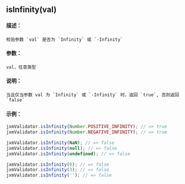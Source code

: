 
## isInfinity(val)

#### 描述：

    校验参数 `val` 是否为 `Infinity` 或 `-Infinity`

#### 参数：

    val，任意类型

#### 说明：

    当且仅当参数 val 为 `Infinity` 或 `-Infinity` 时，返回 `true`, 否则返回 `false`

#### 示例：

```javascript
jxmValidator.isInfinity(Number.POSITIVE_INFINITY); // => true
jxmValidator.isInfinity(Number.NEGATIVE_INFINITY); // => true

jxmValidator.isInfinity(NaN); // => false
jxmValidator.isInfinity(null); // => false
jxmValidator.isInfinity(undefined); // => false

jxmValidator.isInfinity(0); // => false
jxmValidator.isInfinity(3); // => false
jxmValidator.isInfinity(''); // => false
```
